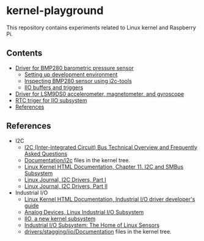 # kernel-playground #

This repository contains experiments related to Linux kernel and Raspberry Pi.

## Contents ##

* [Driver for BMP280 barometric pressure sensor](https://github.com/mpod/kernel-playground/tree/master/bmp280)
    * [Setting up development environment](https://github.com/mpod/kernel-playground/tree/master/bmp280#setting-up-development-environment)
    * [Inspecting BMP280 sensor using i2c-tools](https://github.com/mpod/kernel-playground/tree/master/bmp280#inspecting-bmp280-sensor-using-i2c-tools)
    * [IIO buffers and triggers](https://github.com/mpod/kernel-playground/tree/master/bmp280#iio-buffers-and-triggers)
* [Driver for LSM9DS0 accelerometer, magnetometer, and gyroscope](https://github.com/mpod/kernel-playground/tree/master/lsm9ds0)
* [RTC triger for IIO subsystem](https://github.com/mpod/kernel-playground/tree/master/iio-trig-timer)
* [References](https://github.com/mpod/kernel-playground#references)

## References ##

* I2C
    * [I2C (Inter-Integrated Circuit) Bus Technical Overview and Frequently 
      Asked 
Questions](http://www.esacademy.com/en/library/technical-articles-and-documents/miscellaneous/i2c-bus.html)
    * [Documentation/i2c](https://github.com/raspberrypi/linux/tree/rpi-4.1.y/Documentation/i2c) 
      files in the kernel tree.
    * [Linux Kernel HTML Documentation, Chapter 11. I2C and SMBus 
      Subsystem](https://www.kernel.org/doc/htmldocs/device-drivers/i2c.html)
    * [Linux Journal, I2C Drivers, Part 
      I](http://www.linuxjournal.com/article/7136)
    * [Linux Journal, I2C Drivers, Part II](http://www.linuxjournal.com/article/7252)
* Industrial I/O
    * [Linux Kernel HTML Documentation, Industrial I/O driver developer's 
      guide](https://www.kernel.org/doc/htmldocs/iio/index.html)
    * [Analog Devices, Linux Industrial I/O 
      Subsystem](https://wiki.analog.com/software/linux/docs/iio/iio)
    * [IIO, a new kernel 
      subsystem](https://archive.fosdem.org/2012/schedule/event/693/127_iio-a-new-subsystem.pdf) 
    * [Industrial I/O Subsystem: The Home of Linux 
      Sensors](https://www.overleaf.com/articles/industrial-i-slash-o/dmqjqpzswtvb/viewer.pdf)
    * [drivers/stagging/iio/Documentation](https://github.com/raspberrypi/linux/tree/rpi-4.1.y/drivers/staging/iio/Documentation) 
      files in the kernel tree.
